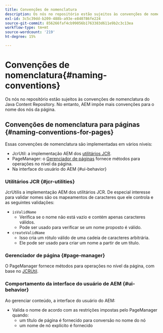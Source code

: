 ```yaml
---
title: Convenções de nomenclatura
description: Os nós no repositório estão sujeitos às convenções de nomenclatura do Java Content Repository
exl-id: 3c5c39dd-b209-488b-a93e-e840786fe224
source-git-commit: 856266faf4cb99056b1763383d611e9b2c3c13ea
workflow-type: tm+mt
source-wordcount: '219'
ht-degree: 15%

---
```


# Convenções de nomenclatura{#naming-conventions}

Os nós no repositório estão sujeitos às convenções de nomenclatura do Java Content Repository. No entanto, AEM impõe mais convenções para o nome dos nós da página.

## Convenções de nomenclatura para páginas {#naming-conventions-for-pages}

Essas convenções de nomenclatura são implementadas em vários níveis:

* JcrUtil: a implementação AEM dos [utilitários JCR](#jcr-utilities).
* PageManager: o [Gerenciador de páginas](#page-manager) fornece métodos para operações no nível da página.
* Na interface do usuário do AEM {#ui-behavior}

### Utilitários JCR {#jcr-utilities}

[](https://experienceleague.adobe.com/docs/experience-manager-cloud-service-javadoc/com/day/cq/commons/jcr/JcrUtil.html) JcrUtilis a implementação AEM dos utilitários JCR. De especial interesse para validar nomes são os mapeamentos de caracteres que ele controla e as seguintes validações:

* `isValidName`
   * Verifica se o nome não está vazio e contém apenas caracteres válidos.
   * Pode ser usado para verificar se um nome proposto é válido.
* `createValidName`
   * Isso cria um rótulo válido de uma cadeia de caracteres arbitrária.
   * Ele pode ser usado para criar um nome a partir de um título.

### Gerenciador de página {#page-manager}

[](https://experienceleague.adobe.com/docs/experience-manager-cloud-service-javadoc/com/day/cq/wcm/api/PageManager.html) O PageManager fornece métodos para operações no nível da página, com base no  [JCRUtil](#jcr-utilities).

### Comportamento da interface do usuário de AEM {#ui-behavior}

Ao gerenciar conteúdo, a interface do usuário do AEM:

* Valida o nome de acordo com as restrições impostas pelo PageManager quando:
   * um título de página é fornecido para conversão no nome do nó
   * um nome de nó explícito é fornecido
